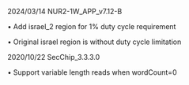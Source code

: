 2024/03/14 NUR2-1W_APP_v7.12-B

•	Add israel_2 region for 1% duty cycle requirement

•	Original israel region is without duty cycle limitation

2020/10/22 SecChip_3.3.3.0

•	Support variable length reads when wordCount=0

